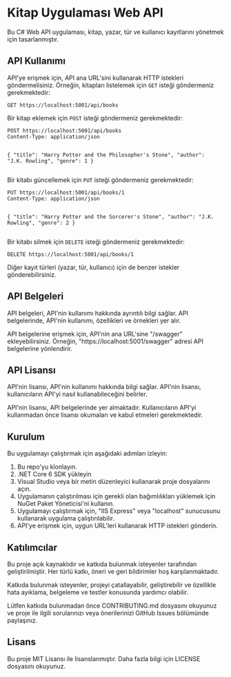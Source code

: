 <h1>Kitap Uygulaması Web API</h1>
<p>Bu C# Web API uygulaması, kitap, yazar, tür ve kullanıcı kayıtlarını yönetmek için tasarlanmıştır.</p>
<h2>API Kullanımı</h2>
<p>API'ye erişmek için, API ana URL'sini kullanarak HTTP istekleri göndermelisiniz. Örneğin, kitapları listelemek için <code>GET</code> isteği göndermeniz gerekmektedir:</p>
<pre><code>GET https://localhost:5001/api/books
</code></pre>
<p>Bir kitap eklemek için <code>POST</code> isteği göndermeniz gerekmektedir:</p>
<pre><code>POST https://localhost:5001/api/books
Content-Type: application/json

{
    "title": "Harry Potter and the Philosopher's Stone",
    "author": "J.K. Rowling",
    "genre": 1
}
</code></pre>
<p>Bir kitabı güncellemek için <code>PUT</code> isteği göndermeniz gerekmektedir:</p>
<pre><code>PUT https://localhost:5001/api/books/1
Content-Type: application/json

{
    "title": "Harry Potter and the Sorcerer's Stone",
    "author": "J.K. Rowling",
    "genre": 2
}
</code></pre>
<p>Bir kitabı silmek için <code>DELETE</code> isteği göndermeniz gerekmektedir:</p>
<pre><code>DELETE https://localhost:5001/api/books/1
</code></pre>
<p>Diğer kayıt türleri (yazar, tür, kullanıcı) için de benzer istekler gönderebilirsiniz.</p>
<h2>API Belgeleri</h2>
<p>API belgeleri, API'nin kullanımı hakkında ayrıntılı bilgi sağlar. API belgelerinde, API'nin kullanımı, özellikleri ve örnekleri yer alır.</p>
<p>API belgelerine erişmek için, API'nin ana URL'sine "/swagger" ekleyebilirsiniz. Örneğin, "https://localhost:5001/swagger" adresi API belgelerine yönlendirir.</p>
<h2>API Lisansı</h2>
<p>API'nin lisansı, API'nin kullanımı hakkında bilgi sağlar. API'nin lisansı, kullanıcıların API'yi nasıl kullanabileceğini belirler.</p>
<p>API'nin lisansı, API belgelerinde yer almaktadır. Kullanıcıların API'yi kullanmadan önce lisansı okumaları ve kabul etmeleri gerekmektedir.</p>
<h2>Kurulum</h2>
<p>Bu uygulamayı çalıştırmak için aşağıdaki adımları izleyin:</p>
<ol>
<li>Bu repo'yu klonlayın.</li>
<li>.NET Core 6 SDK yükleyin</li>
<li>Visual Studio veya bir metin düzenleyici kullanarak proje dosyalarını açın.</li>
<li>Uygulamanın çalıştırılması için gerekli olan bağımlılıkları yüklemek için NuGet Paket Yöneticisi'ni kullanın.</li>
<li>Uygulamayı çalıştırmak için, "IIS Express" veya "localhost" sunucusunu kullanarak uygulama çalıştırılabilir.</li>
<li>API'ye erişmek için, uygun URL'leri kullanarak HTTP istekleri gönderin.</li>
</ol>
<h2>Katılımcılar</h2>
<p>Bu proje açık kaynaklıdır ve katkıda bulunmak isteyenler tarafından geliştirilmiştir. Her türlü katkı, öneri ve geri bildirimler hoş karşılanmaktadır.</p>
<p>Katkıda bulunmak isteyenler, projeyi çatallayabilir, geliştirebilir ve özellikle hata ayıklama, belgeleme ve testler konusunda yardımcı olabilir.</p>
<p>Lütfen katkıda bulunmadan önce CONTRIBUTING.md dosyasını okuyunuz ve proje ile ilgili sorularınızı veya önerilerinizi GitHub Issues bölümünde paylaşınız.</p>
<h2>Lisans</h2>
<p>Bu proje MIT Lisansı ile lisanslanmıştır. Daha fazla bilgi için LICENSE dosyasını okuyunuz.</p>
